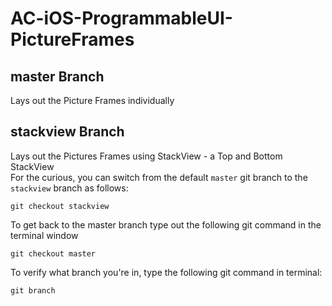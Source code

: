 # AC-iOS-ProgrammableUI-PictureFrames

## master Branch 
Lays out the Picture Frames individually

## stackview Branch 
Lays out the Pictures Frames using StackView - a Top and Bottom StackView  
For the curious, you can switch from the default ```master``` git branch to the ```stackview``` branch as follows:  
```
git checkout stackview 
```

To get back to the master branch type out the following git command in the terminal window
```
git checkout master 
```

To verify what branch you're in, type the following git command in terminal:  
```
git branch
```
